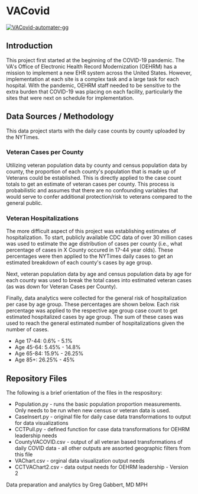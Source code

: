 # VACovid 

[![VACovid-automater-gg](https://github.com/trebbag/VACovid/actions/workflows/automater.yml/badge.svg)](https://github.com/trebbag/VACovid/actions/workflows/automater.yml)

## Introduction

This project first started at the beginning of the COVID-19 pandemic. The VA's Office of Electronic Health Record Modernization (OEHRM) has a mission to implement a new EHR system across the United States. However, implementation at each site is a complex task and a large task for each hospital. With the pandemic, OEHRM staff needed to be sensitive to the extra burden that COVID-19 was placing on each facility, particularly the sites that were next on schedule for implementation. 

## Data Sources / Methodology

This data project starts with the daily case counts by county uploaded by the NYTimes.

### Veteran Cases per County
Utilizing veteran population data by county and census population data by county, the proportion of each county's population that is made up of Veterans could be established. This is directly applied to the case count totals to get an estimate of veteran cases per county. This process is probabilistic and assumes that there are no confounding variables that would serve to confer additional protection/risk to veterans compared to the general public. 

### Veteran Hospitalizations
The more difficult aspect of this project was establishing estimates of hospitalization. To start, publicly available CDC data of over 30 million cases was used to estimate the age distribution of cases per county (i.e., what percentage of cases in X County occured in 17-44 year olds). These percentages were then applied to the NYTimes daily cases to get an estimated breakdown of each county's cases by age group.

Next, veteran population data by age and census population data by age for each county was used to break the total cases into estimated veteran cases (as was down for Veteran Cases per County). 

Finally, data analytics were collected for the general risk of hospitalization per case by age group. These percentages are shown below. Each risk percentage was applied to the respective age group case count to get estimated hospitalized cases by age group. The sum of these cases was used to reach the general estimated number of hospitalizations given the number of cases.

* Age 17-44:  0.6% - 5.1%
* Age 45-64:  5.45% - 14.8%
* Age 65-84:  15.9% - 26.25%
* Age 85+:    26.25% - 45%  

## Repository Files

The following is a brief orientation of the files in the respository:
* Population.py - runs the basic population proportion measurements. Only needs to be run when new census or veteran data is used.
* CaseInsert.py - original file for daily case data transformations to output for data visualizations
* CCTPull.py - defined function for case data transformations for OEHRM leadership needs
* CountyVACOVID.csv - output of all veteran based transformations of daily COVID data - all other outputs are assorted geographic filters from this file 
* VAChart.csv - orginal data visualization output needs
* CCTVAChart2.csv - data output needs for OEHRM leadership - Version 2

Data preparation and analytics by Greg Gabbert, MD MPH
